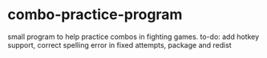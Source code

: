 # combo-practice-program
small program to help practice combos in fighting games. to-do: add hotkey support, correct spelling error in fixed attempts, package and redist
